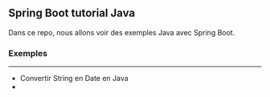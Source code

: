 ## Spring Boot tutorial Java
Dans ce repo, nous allons voir des exemples Java avec Spring Boot.

### Exemples
---
* Convertir String en Date en Java
* 